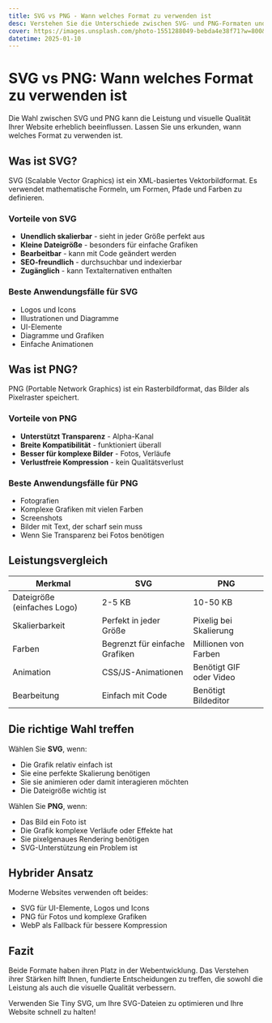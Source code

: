 ```yaml
---
title: SVG vs PNG - Wann welches Format zu verwenden ist
desc: Verstehen Sie die Unterschiede zwischen SVG- und PNG-Formaten und wählen Sie das richtige für Ihr Projekt
cover: https://images.unsplash.com/photo-1551288049-bebda4e38f71?w=800&h=400&fit=crop
datetime: 2025-01-10
---
```


# SVG vs PNG: Wann welches Format zu verwenden ist

Die Wahl zwischen SVG und PNG kann die Leistung und visuelle Qualität Ihrer Website erheblich beeinflussen. Lassen Sie uns erkunden, wann welches Format zu verwenden ist.

## Was ist SVG?

SVG (Scalable Vector Graphics) ist ein XML-basiertes Vektorbildformat. Es verwendet mathematische Formeln, um Formen, Pfade und Farben zu definieren.

### Vorteile von SVG

- **Unendlich skalierbar** - sieht in jeder Größe perfekt aus
- **Kleine Dateigröße** - besonders für einfache Grafiken
- **Bearbeitbar** - kann mit Code geändert werden
- **SEO-freundlich** - durchsuchbar und indexierbar
- **Zugänglich** - kann Textalternativen enthalten

### Beste Anwendungsfälle für SVG

- Logos und Icons
- Illustrationen und Diagramme
- UI-Elemente
- Diagramme und Grafiken
- Einfache Animationen

## Was ist PNG?

PNG (Portable Network Graphics) ist ein Rasterbildformat, das Bilder als Pixelraster speichert.

### Vorteile von PNG

- **Unterstützt Transparenz** - Alpha-Kanal
- **Breite Kompatibilität** - funktioniert überall
- **Besser für komplexe Bilder** - Fotos, Verläufe
- **Verlustfreie Kompression** - kein Qualitätsverlust

### Beste Anwendungsfälle für PNG

- Fotografien
- Komplexe Grafiken mit vielen Farben
- Screenshots
- Bilder mit Text, der scharf sein muss
- Wenn Sie Transparenz bei Fotos benötigen

## Leistungsvergleich

| Merkmal | SVG | PNG |
|---------|-----|-----|
| Dateigröße (einfaches Logo) | 2-5 KB | 10-50 KB |
| Skalierbarkeit | Perfekt in jeder Größe | Pixelig bei Skalierung |
| Farben | Begrenzt für einfache Grafiken | Millionen von Farben |
| Animation | CSS/JS-Animationen | Benötigt GIF oder Video |
| Bearbeitung | Einfach mit Code | Benötigt Bildeditor |

## Die richtige Wahl treffen

Wählen Sie **SVG**, wenn:
- Die Grafik relativ einfach ist
- Sie eine perfekte Skalierung benötigen
- Sie sie animieren oder damit interagieren möchten
- Die Dateigröße wichtig ist

Wählen Sie **PNG**, wenn:
- Das Bild ein Foto ist
- Die Grafik komplexe Verläufe oder Effekte hat
- Sie pixelgenaues Rendering benötigen
- SVG-Unterstützung ein Problem ist

## Hybrider Ansatz

Moderne Websites verwenden oft beides:

- SVG für UI-Elemente, Logos und Icons
- PNG für Fotos und komplexe Grafiken
- WebP als Fallback für bessere Kompression

## Fazit

Beide Formate haben ihren Platz in der Webentwicklung. Das Verstehen ihrer Stärken hilft Ihnen, fundierte Entscheidungen zu treffen, die sowohl die Leistung als auch die visuelle Qualität verbessern.

Verwenden Sie Tiny SVG, um Ihre SVG-Dateien zu optimieren und Ihre Website schnell zu halten!
